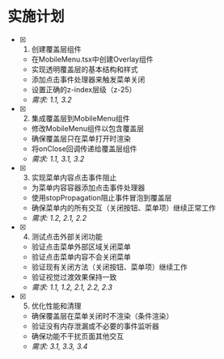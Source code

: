 # 实施计划

- [x] 1. 创建覆盖层组件
  - 在MobileMenu.tsx中创建Overlay组件
  - 实现透明覆盖层的基本结构和样式
  - 添加点击事件处理器来触发菜单关闭
  - 设置正确的z-index层级（z-25）
  - _需求: 1.1, 3.2_

- [x] 2. 集成覆盖层到MobileMenu组件
  - 修改MobileMenu组件以包含覆盖层
  - 确保覆盖层只在菜单打开时渲染
  - 将onClose回调传递给覆盖层组件
  - _需求: 1.1, 3.1, 3.2_

- [x] 3. 实现菜单内容点击事件阻止
  - 为菜单内容容器添加点击事件处理器
  - 使用stopPropagation阻止事件冒泡到覆盖层
  - 确保菜单内的所有交互（关闭按钮、菜单项）继续正常工作
  - _需求: 1.2, 2.1, 2.2_

- [x] 4. 测试点击外部关闭功能
  - 验证点击菜单外部区域关闭菜单
  - 验证点击菜单内容不会关闭菜单
  - 验证现有关闭方法（关闭按钮、菜单项）继续工作
  - 验证视觉过渡效果保持一致
  - _需求: 1.1, 1.2, 2.1, 2.2, 2.3_

- [x] 5. 优化性能和清理
  - 确保覆盖层在菜单关闭时不渲染（条件渲染）
  - 验证没有内存泄漏或不必要的事件监听器
  - 确保功能不干扰页面其他交互
  - _需求: 3.1, 3.3, 3.4_
